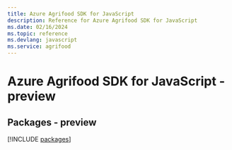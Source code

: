 ```yaml
---
title: Azure Agrifood SDK for JavaScript
description: Reference for Azure Agrifood SDK for JavaScript
ms.date: 02/16/2024
ms.topic: reference
ms.devlang: javascript
ms.service: agrifood
---
```

# Azure Agrifood SDK for JavaScript - preview
## Packages - preview
[!INCLUDE [packages](agrifood-index.md)]